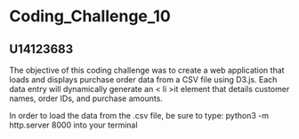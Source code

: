 # Coding_Challenge_10
## U14123683
The objective of this coding challenge was to create a web application that loads and displays purchase order data from a CSV file using D3.js. Each data entry will dynamically generate an < li >it element that details customer names, order IDs, and purchase amounts.

In order to load the data from the .csv file, be sure to type: python3 -m http.server 8000 into your terminal